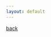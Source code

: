 ```yaml
---
layout: default
---
```


[back](./data_visualisation/dataviz_home)

<script src="https://cdnjs.cloudflare.com/ajax/libs/Chart.js/2.6.0/Chart.min.js"></script>
<canvas id="canvas"></canvas>
<script>
    var data = {
            labels: ["2001", "2002", "2003", "2004", "2005","2006", "2007", "2008", "2009", "2010", "2011", "2012", "2013", "2014","2015", "2016", "2017", "2018", "2019"],
            datasets: [
                {
                    label: "Forest loss in Kosovo (ha)",
                    backgroundColor: 'rgba(255, 230, 148, 0.75)',
                    borderWidth: 1,
                    data: [1001, 188, 231, 442, 261, 443, 583, 965, 576, 459, 643, 1616, 796, 740, 496, 946, 718, 607, 727],
                    xAxisID: "bar-x-axis1"
                }
            ]
        };

        var options = {
            scales: {
                xAxes: [
                    {
                        stacked: true,
                        id: "bar-x-axis1",
                        type: 'category',
                        categoryPercentage: 0.5,
                        barPercentage: 0.5,
                        gridLines: {
                            offsetGridLines: true
                        },
                        offset: true
                    }
                ],

                yAxes: [{
                    id: "bar-y-axis1",
                    stacked: false,
                    ticks: {
                        beginAtZero: true
                    }
                }]

            }
        };

        var ctx = document.getElementById("canvas").getContext("2d");
        var myBarChart = new Chart(ctx, {
            type: 'bar',
            data: data,
            options: options
        });
</script>


